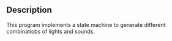## Description
This program implements a state machine to generate different combinatiobs of
lights and sounds.
